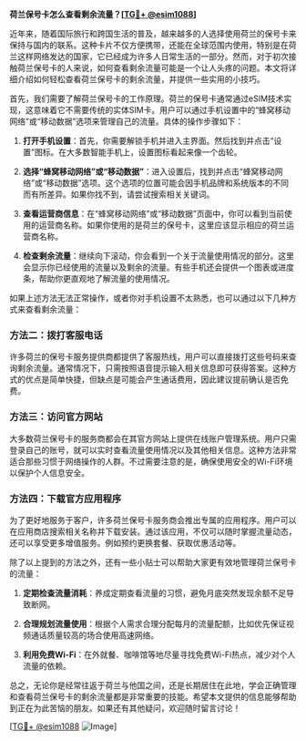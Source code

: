 **荷兰保号卡怎么查看剩余流量？[[TG💪+ @esim1088](https://t.me/s/esim1088)]**

近年来，随着国际旅行和跨国生活的普及，越来越多的人选择使用荷兰的保号卡来保持与国内的联系。这种卡片不仅方便携带，还能在全球范围内使用，特别是在荷兰这样网络发达的国家，它已经成为许多人日常生活的一部分。然而，对于初次接触荷兰保号卡的人来说，如何查看剩余流量可能是一个让人头疼的问题。本文将详细介绍如何轻松查看荷兰保号卡的剩余流量，并提供一些实用的小技巧。

首先，我们需要了解荷兰保号卡的工作原理。荷兰的保号卡通常通过eSIM技术实现，这意味着它不需要传统的实体SIM卡。用户可以通过手机设置中的“蜂窝移动网络”或“移动数据”选项来管理自己的流量。具体的操作步骤如下：

1. **打开手机设置**：首先，你需要解锁手机并进入主界面。然后找到并点击“设置”图标。在大多数智能手机上，设置图标看起来像一个齿轮。

2. **选择“蜂窝移动网络”或“移动数据”**：进入设置后，找到并点击“蜂窝移动网络”或“移动数据”选项。这个选项的位置可能会因手机品牌和系统版本的不同而有所差异。如果你找不到，请尝试搜索相关关键词。

3. **查看运营商信息**：在“蜂窝移动网络”或“移动数据”页面中，你可以看到当前使用的运营商名称。如果你使用的是荷兰的保号卡，这里应该显示相应的荷兰运营商名称。

4. **检查剩余流量**：继续向下滚动，你会看到一个关于流量使用情况的部分。这里会显示你已经使用的流量以及剩余的流量。有些手机还会提供一个图表或进度条，帮助你更直观地了解流量的使用情况。

如果上述方法无法正常操作，或者你对手机设置不太熟悉，也可以通过以下几种方式来查看剩余流量：

### 方法二：拨打客服电话

许多荷兰的保号卡服务提供商都提供了客服热线，用户可以直接拨打这些号码来查询剩余流量。通常情况下，只需按照语音提示输入相关信息即可获得答案。这种方式的优点是简单快捷，但缺点是可能会产生通话费用，因此建议提前确认是否免费。

### 方法三：访问官方网站

大多数荷兰保号卡的服务商都会在其官方网站上提供在线账户管理系统。用户只需登录自己的账号，就可以实时查看流量使用情况以及其他相关信息。这种方法非常适合那些习惯于网络操作的人群。不过需要注意的是，确保使用安全的Wi-Fi环境以保护个人信息安全。

### 方法四：下载官方应用程序

为了更好地服务于客户，许多荷兰保号卡服务商会推出专属的应用程序。用户可以在应用商店搜索相关名称并下载安装。通过该应用，不仅可以随时掌握流量动态，还可以享受更多增值服务。例如预约更换套餐、获取优惠活动等。

除了以上提到的方法之外，还有一些小贴士可以帮助大家更有效地管理荷兰保号卡的流量：

1. **定期检查流量消耗**：养成定期查看流量的习惯，避免月底突然发现余额不足导致断网。
   
2. **合理规划流量使用**：根据个人需求合理分配每月的流量配额，比如优先保证视频通话质量较高的场合使用高速网络。
   
3. **利用免费Wi-Fi**：在外就餐、咖啡馆等地尽量寻找免费Wi-Fi热点，减少对个人流量的依赖。

总之，无论你是经常往返于荷兰与他国之间，还是长期居住在此地，学会正确管理和查看荷兰保号卡的剩余流量都是非常重要的技能。希望本文提供的信息能够帮助到正在为此苦恼的朋友。如果还有其他疑问，欢迎随时留言讨论！

[[TG💪+ @esim1088](https://t.me/s/esim1088) ![Image](https://i.postimg.cc/4NQfJmqS/Snipaste-2025-05-13-00-14-12.png)]